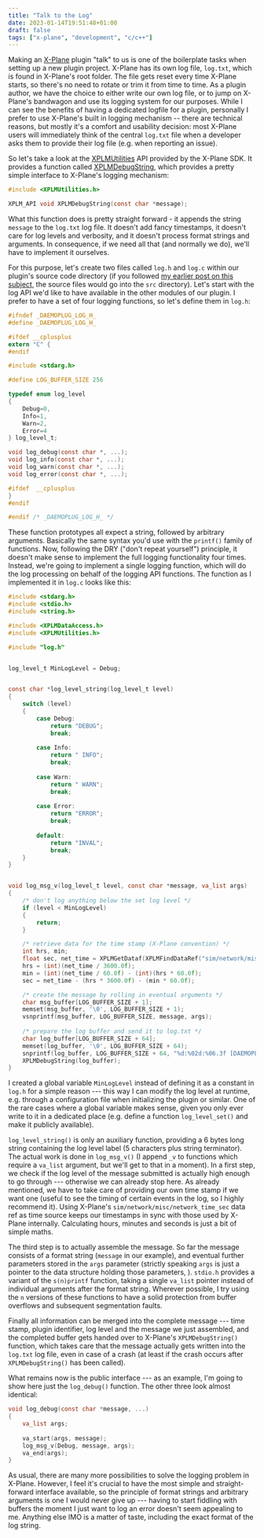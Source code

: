 ```yaml
---
title: "Talk to the Log"
date: 2023-01-14T19:51:48+01:00
draft: false
tags: ["x-plane", "development", "c/c++"]
---
```


Making an [X-Plane](https://www.x-plane.com/) plugin "talk" to us is one of the boilerplate tasks when setting up a new plugin project. X-Plane has its own log file, `log.txt`, which is found in X-Plane's root folder. The file gets reset every time X-Plane starts, so there's no need to rotate or trim it from time to time. As a plugin author, we have the choice to either write our own log file, or to jump on X-Plane's bandwagon and use its logging system for our purposes. While I can see the benefits of having a dedicated logfile for a plugin, personally I prefer to use X-Plane's built in logging mechanism -- there are technical reasons, but mostly it's a comfort and usability decision: most X-Plane users will immediately think of the central `log.txt` file when a developer asks them to provide their log file (e.g. when reporting an issue).

So let's take a look at the [XPLMUtilities](https://developer.x-plane.com/sdk/XPLMUtilities/) API provided by the X-Plane SDK. It provides a function called [XPLMDebugString](https://developer.x-plane.com/sdk/XPLMDebugString/), which provides a pretty simple interface to X-Plane's logging mechanism:

```c
#include <XPLMUtilities.h>

XPLM_API void XPLMDebugString(const char *message);
```

What this function does is pretty straight forward - it appends the string `message` to the `log.txt` log file. It doesn't add fancy timestamps, it doesn't care for log levels and verbosity, and it doesn't process format strings and arguments. In consequence, if we need all that (and normally we do), we'll have to implement it ourselves.

For this purpose, let's create two files called `log.h` and `log.c` within our plugin's source code directory (if you followed [my earlier post on this subject](https://daemotron.github.io/2023/01/04/x-plane-plugin-boilerplate/), the source files would go into the `src` directory). Let's start with the log API we'd like to have available in the other modules of our plugin. I prefer to have a set of four logging functions, so let's define them in `log.h`:

```c
#ifndef _DAEMOPLUG_LOG_H_
#define _DAEMOPLUG_LOG_H_

#ifdef __cplusplus
extern "C" {
#endif

#include <stdarg.h>

#define LOG_BUFFER_SIZE 256

typedef enum log_level
{
    Debug=0,
    Info=1,
    Warn=2,
    Error=4
} log_level_t;

void log_debug(const char *, ...);
void log_info(const char *, ...);
void log_warn(const char *, ...);
void log_error(const char *, ...);

#ifdef	__cplusplus
}
#endif

#endif /* _DAEMOPLUG_LOG_H_ */
```

These function prototypes all expect a string, followed by arbitrary arguments. Basically the same syntax you'd use with the `printf()` family of functions. Now, following the DRY ("don't repeat yourself") principle, it doesn't make sense to implement the full logging functionality four times. Instead, we're going to implement a single logging function, which will do the log processing on behalf of the logging API functions. The function as I implemented it in `log.c` looks like this:

```c
#include <stdarg.h>
#include <stdio.h>
#include <string.h>

#include <XPLMDataAccess.h>
#include <XPLMUtilities.h>

#include "log.h"


log_level_t MinLogLevel = Debug;


const char *log_level_string(log_level_t level)
{
    switch (level)
    {
        case Debug:
            return "DEBUG";
            break;
        
        case Info:
            return " INFO";
            break;
        
        case Warn:
            return " WARN";
            break;
        
        case Error:
            return "ERROR";
            break;
        
        default:
            return "INVAL";
            break;
    }
}


void log_msg_v(log_level_t level, const char *message, va_list args)
{
    /* don't log anything below the set log level */
    if (level < MinLogLevel)
    {
        return;
    }

    /* retrieve data for the time stamp (X-Plane convention) */
    int hrs, min;
    float sec, net_time = XPLMGetDataf(XPLMFindDataRef("sim/network/misc/network_time_sec"));
	hrs = (int)(net_time / 3600.0f);
	min = (int)(net_time / 60.0f) - (int)(hrs * 60.0f);
	sec = net_time - (hrs * 3600.0f) - (min * 60.0f);

    /* create the message by rolling in eventual arguments */
    char msg_buffer[LOG_BUFFER_SIZE + 1];
    memset(msg_buffer, '\0', LOG_BUFFER_SIZE + 1);
    vsnprintf(msg_buffer, LOG_BUFFER_SIZE, message, args);
    
    /* prepare the log buffer and send it to log.txt */
    char log_buffer[LOG_BUFFER_SIZE + 64];
    memset(log_buffer, '\0', LOG_BUFFER_SIZE + 64);
	snprintf(log_buffer, LOG_BUFFER_SIZE + 64, "%d:%02d:%06.3f [DAEMOPLUG]: %s: %s\n", hrs, min, sec, log_level_string(level), msg_buffer);
    XPLMDebugString(log_buffer);
}
```

I created a global variable `MinLogLevel` instead of defining it as a constant in `log.h` for a simple reason --- this way I can modify the log level at runtime, e.g. through a configuration file when initializing the plugin or similar. One of the rare cases where a global variable makes sense, given you only ever write to it in a dedicated place (e.g. define a function `log_level_set()` and make it publicly available).

`log_level_string()` is only an auxiliary function, providing a 6 bytes long string containing the log level label (5 characters plus string terminator). The actual work is done in `log_msg_v()` (I append `_v` to functions which require a `va_list` argument, but we'll get to that in a moment). In a first step, we check if the log level of the message submitted is actually high enough to go through --- otherwise we can already stop here. As already mentioned, we have to take care of providing our own time stamp if we want one (useful to see the timing of certain events in the log, so I highly recommend it). Using X-Plane's `sim/network/misc/network_time_sec` data ref as time source keeps our timestamps in sync with those used by X-Plane internally. Calculating hours, minutes and seconds is just a bit of simple maths.

The third step is to actually assemble the message. So far the message consists of a format string (`message` in our example), and eventual further parameters stored in the `args` parameter (strictly speaking `args` is just a pointer to the data structure holding those parameters, ). `stdio.h` provides a variant of the `s(n)printf` function, taking a single `va_list` pointer instead of individual arguments after the format string. Wherever possible, I try using the `n` versions of these functions to have a solid protection from buffer overflows and subsequent segmentation faults.

Finally all information can be merged into the complete message --- time stamp, plugin identifier, log level and the message we just assembled, and the completed buffer gets handed over to X-Plane's `XPLMDebugString()` function, which takes care that the message actually gets written into the `log.txt` log file, even in case of a crash (at least if the crash occurs after `XPLMDebugString()` has been called).

What remains now is the public interface --- as an example, I'm going to show here just the `log_debug()` function. The other three look almost identical:

```c
void log_debug(const char *message, ...)
{
    va_list args;
    
    va_start(args, message);
    log_msg_v(Debug, message, args);
    va_end(args);
}
```

As usual, there are many more possibilities to solve the logging problem in X-Plane. However, I feel it's crucial to have the most simple and straight-forward interface available, so the principle of format strings and arbitrary arguments is one I would never give up --- having to start fiddling with buffers the moment I just want to log an error doesn't seem appealing to me. Anything else IMO is a matter of taste, including the exact format of the log string.
